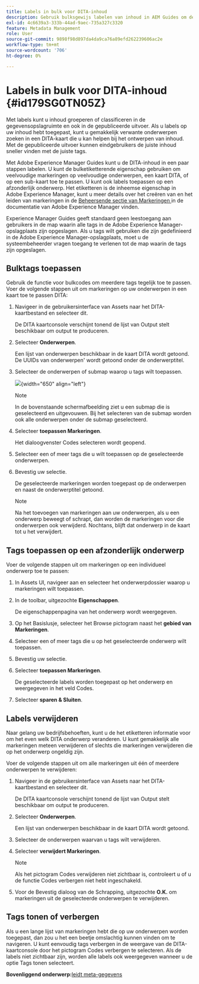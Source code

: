 ```yaml
---
title: Labels in bulk voor DITA-inhoud
description: Gebruik bulksgewijs labelen van inhoud in AEM Guides om de ontdekkingsmogelijkheden voor DITA-inhoud te verbeteren. Leer hoe u bulkcodes op één of meerdere onderwerpen toepast, verwijdert, weergeeft of verbergt.
exl-id: 4c6639a3-333b-44ad-9aec-735a327c3320
feature: Metadata Management
role: User
source-git-commit: 9898f98d897da4da9ca76a89efd262239606ac2e
workflow-type: tm+mt
source-wordcount: '706'
ht-degree: 0%

---
```


# Labels in bulk voor DITA-inhoud {#id179SG0TN05Z}

Met labels kunt u inhoud groeperen of classificeren in de gegevensopslagruimte en ook in de gepubliceerde uitvoer. Als u labels op uw inhoud hebt toegepast, kunt u gemakkelijk verwante onderwerpen zoeken in een DITA-kaart die u kan helpen bij het ontwerpen van inhoud. Met de gepubliceerde uitvoer kunnen eindgebruikers de juiste inhoud sneller vinden met de juiste tags.

Met Adobe Experience Manager Guides kunt u de DITA-inhoud in een paar stappen labelen. U kunt de bulketiketterende eigenschap gebruiken om veelvoudige markeringen op veelvoudige onderwerpen, een kaart DITA, of op een sub-kaart toe te passen. U kunt ook labels toepassen op een afzonderlijk onderwerp. Het etiketteren is de inheemse eigenschap in Adobe Experience Manager, kunt u meer details over het creëren van en het leiden van markeringen in de [ Beheersende sectie van Markeringen ](https://experienceleague.adobe.com/docs/experience-manager-cloud-service/sites/authoring/features/tags.html?lang=nl-NL) in de documentatie van Adobe Experience Manager vinden.

Experience Manager Guides geeft standaard geen leestoegang aan gebruikers in de map waarin alle tags in de Adobe Experience Manager-opslagplaats zijn opgeslagen. Als u tags wilt gebruiken die zijn gedefinieerd in de Adobe Experience Manager-opslagplaats, moet u de systeembeheerder vragen toegang te verlenen tot de map waarin de tags zijn opgeslagen.

## Bulktags toepassen

Gebruik de functie voor bulkcodes om meerdere tags tegelijk toe te passen. Voer de volgende stappen uit om markeringen op uw onderwerpen in een kaart toe te passen DITA:

1. Navigeer in de gebruikersinterface van Assets naar het DITA-kaartbestand en selecteer dit.

   De DITA kaartconsole verschijnt tonend de lijst van Output stelt beschikbaar om output te produceren.

1. Selecteer **Onderwerpen**.

   Een lijst van onderwerpen beschikbaar in de kaart DITA wordt getoond. De UUIDs van onderwerpen&#39; wordt getoond onder de onderwerptitel.

1. Selecteer de onderwerpen of submap waarop u tags wilt toepassen.

   ![](images/apply-tags-uuid.png){width="650" align="left"}


   >[!NOTE]
   >
   > In de bovenstaande schermafbeelding ziet u een submap die is geselecteerd en uitgevouwen. Bij het selecteren van de submap worden ook alle onderwerpen onder de submap geselecteerd.

1. Selecteer **toepassen Markeringen**.

   Het dialoogvenster Codes selecteren wordt geopend.

1. Selecteer een of meer tags die u wilt toepassen op de geselecteerde onderwerpen.

1. Bevestig uw selectie.

   De geselecteerde markeringen worden toegepast op de onderwerpen en naast de onderwerptitel getoond.

   >[!NOTE]
   >
   > Na het toevoegen van markeringen aan uw onderwerpen, als u een onderwerp beweegt of schrapt, dan worden de markeringen voor die onderwerpen ook verwijderd. Nochtans, blijft dat onderwerp in de kaart tot u het verwijdert.


## Tags toepassen op een afzonderlijk onderwerp

Voer de volgende stappen uit om markeringen op een individueel onderwerp toe te passen:

1. In Assets UI, navigeer aan en selecteer het onderwerpdossier waarop u markeringen wilt toepassen.

1. In de toolbar, uitgezochte **Eigenschappen**.

   De eigenschappenpagina van het onderwerp wordt weergegeven.

1. Op het Basislusje, selecteer het Browse pictogram naast het **gebied van Markeringen**.

1. Selecteer een of meer tags die u op het geselecteerde onderwerp wilt toepassen.

1. Bevestig uw selectie.

1. Selecteer **toepassen Markeringen**.

   De geselecteerde labels worden toegepast op het onderwerp en weergegeven in het veld Codes.

1. Selecteer **sparen &amp; Sluiten**.


## Labels verwijderen

Naar gelang uw bedrijfsbehoeften, kunt u de het etiketteren informatie voor om het even welk DITA onderwerp veranderen. U kunt gemakkelijk alle markeringen meteen verwijderen of slechts die markeringen verwijderen die op het onderwerp ongeldig zijn.

Voer de volgende stappen uit om alle markeringen uit één of meerdere onderwerpen te verwijderen:

1. Navigeer in de gebruikersinterface van Assets naar het DITA-kaartbestand en selecteer dit.

   De DITA kaartconsole verschijnt tonend de lijst van Output stelt beschikbaar om output te produceren.

1. Selecteer **Onderwerpen**.

   Een lijst van onderwerpen beschikbaar in de kaart DITA wordt getoond.

1. Selecteer de onderwerpen waarvan u tags wilt verwijderen.

1. Selecteer **verwijdert Markeringen**.

   >[!NOTE]
   >
   > Als het pictogram Codes verwijderen niet zichtbaar is, controleert u of u de functie Codes verbergen niet hebt ingeschakeld.

1. Voor de Bevestig dialoog van de Schrapping, uitgezochte **O.K.** om markeringen uit de geselecteerde onderwerpen te verwijderen.


## Tags tonen of verbergen

Als u een lange lijst van markeringen hebt die op uw onderwerpen worden toegepast, dan zou u het een beetje omslachtig kunnen vinden om te navigeren. U kunt eenvoudig tags verbergen in de weergave van de DITA-kaartconsole door het pictogram Codes verbergen te selecteren. Als de labels niet zichtbaar zijn, worden alle labels ook weergegeven wanneer u de optie Tags tonen selecteert.

**Bovenliggend onderwerp:**&#x200B;[ leidt meta-gegevens ](manage-metadata.md)
